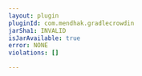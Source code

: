 ```yaml
---
layout: plugin
pluginId: com.mendhak.gradlecrowdin
jarSha1: INVALID
isJarAvailable: true
error: NONE
violations: []

---
```

